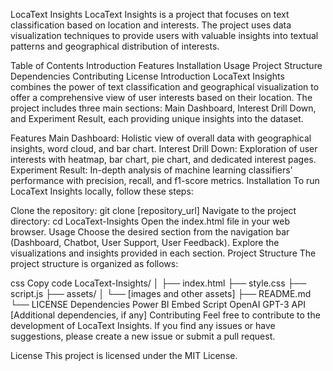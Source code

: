LocaText Insights
LocaText Insights is a project that focuses on text classification based on location and interests. The project uses data visualization techniques to provide users with valuable insights into textual patterns and geographical distribution of interests.

Table of Contents
Introduction
Features
Installation
Usage
Project Structure
Dependencies
Contributing
License
Introduction
LocaText Insights combines the power of text classification and geographical visualization to offer a comprehensive view of user interests based on their location. The project includes three main sections: Main Dashboard, Interest Drill Down, and Experiment Result, each providing unique insights into the dataset.

Features
Main Dashboard: Holistic view of overall data with geographical insights, word cloud, and bar chart.
Interest Drill Down: Exploration of user interests with heatmap, bar chart, pie chart, and dedicated interest pages.
Experiment Result: In-depth analysis of machine learning classifiers' performance with precision, recall, and f1-score metrics.
Installation
To run LocaText Insights locally, follow these steps:

Clone the repository: git clone [repository_url]
Navigate to the project directory: cd LocaText-Insights
Open the index.html file in your web browser.
Usage
Choose the desired section from the navigation bar (Dashboard, Chatbot, User Support, User Feedback).
Explore the visualizations and insights provided in each section.
Project Structure
The project structure is organized as follows:

css
Copy code
LocaText-Insights/
│
├── index.html
├── style.css
├── script.js
├── assets/
│   └── [images and other assets]
├── README.md
└── LICENSE
Dependencies
Power BI Embed Script
OpenAI GPT-3 API
[Additional dependencies, if any]
Contributing
Feel free to contribute to the development of LocaText Insights. If you find any issues or have suggestions, please create a new issue or submit a pull request.

License
This project is licensed under the MIT License.
